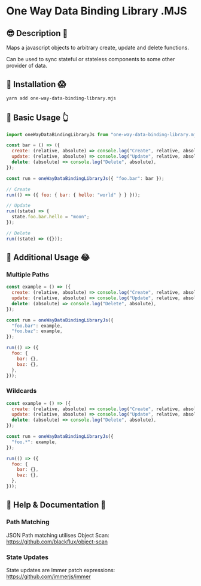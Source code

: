 # One Way Data Binding Library .MJS

## 😎 Description 🙏

Maps a javascript objects to arbitrary create, update and delete functions.

Can be used to sync stateful or stateless components to some other provider of data.

## 🚀 Installation 😱

```bash
yarn add one-way-data-binding-library.mjs
```

## 💯 Basic Usage 👆

```js
import oneWayDataBindingLibraryJs from "one-way-data-binding-library.mjs";

const bar = () => ({
  create: (relative, absolute) => console.log("Create", relative, absolute),
  update: (relative, absolute) => console.log("Update", relative, absolute),
  delete: (absolute) => console.log("Delete", absolute),
});

const run = oneWayDataBindingLibraryJs({ "foo.bar": bar });

// Create
run(() => ({ foo: { bar: { hello: "world" } } }));

// Update
run((state) => {
  state.foo.bar.hello = "moon";
});

// Delete
run((state) => ({}));
```

## 💪 Additional Usage 😂

### Multiple Paths

```js
const example = () => ({
  create: (relative, absolute) => console.log("Create", relative, absolute),
  update: (relative, absolute) => console.log("Update", relative, absolute),
  delete: (absolute) => console.log("Delete", absolute),
});

const run = oneWayDataBindingLibraryJs({
  "foo.bar": example,
  "foo.baz": example,
});

run(() => ({
  foo: {
    bar: {},
    baz: {},
  },
}));
```

### Wildcards

```js
const example = () => ({
  create: (relative, absolute) => console.log("Create", relative, absolute),
  update: (relative, absolute) => console.log("Update", relative, absolute),
  delete: (absolute) => console.log("Delete", absolute),
});

const run = oneWayDataBindingLibraryJs({
  "foo.*": example,
});

run(() => ({
  foo: {
    bar: {},
    baz: {},
  },
}));
```

## 👀 Help & Documentation 🎉

### Path Matching

JSON Path matching utilises Object Scan: https://github.com/blackflux/object-scan

### State Updates

State updates are Immer patch expressions: https://github.com/immerjs/immer
